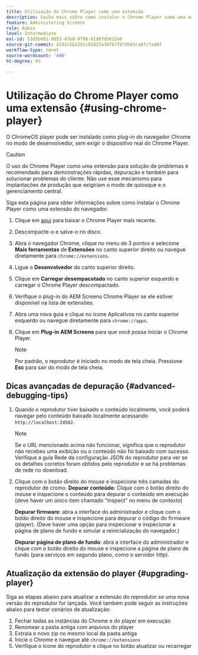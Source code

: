 ```yaml
---
title: Utilização do Chrome Player como uma extensão
description: Saiba mais sobre como instalar o Chrome Player como uma extensão de navegador do AEM Screens.
feature: Administering Screens
role: Admin
level: Intermediate
exl-id: 53d5bd81-0853-47b0-9798-01d8fd5612e6
source-git-commit: 4102c2b2291c92823a36f87f07d5b5ca87cfa48f
workflow-type: tm+mt
source-wordcount: '446'
ht-degree: 0%

---
```


# Utilização do Chrome Player como uma extensão {#using-chrome-player}

O ChromeOS player pode ser instalado como plug-in do navegador Chrome no modo de desenvolvedor, sem exigir o dispositivo real do Chrome Player.

>[!CAUTION]
>
> O uso do Chrome Player como uma extensão para solução de problemas é recomendado para demonstrações rápidas, depuração e também para solucionar problemas do cliente. Não use esse mecanismo para implantações de produção que exigiriam o modo de quiosque e o gerenciamento central.

Siga esta página para obter informações sobre como instalar o Chrome Player como uma extensão do navegador.

1. Clique em [aqui](https://download.macromedia.com/screens/) para baixar o Chrome Player mais recente.

1. Descompacte-o e salve-o no disco.

1. Abra o navegador Chrome, clique no menu de 3 pontos e selecione **Mais ferramentas** de **Extensões** no canto superior direito ou navegue diretamente para `chrome://extensions`.

1. Ligue o **Desenvolvedor** do canto superior direito.

1. Clique em **Carregar desempacotado** no canto superior esquerdo e carregar o Chrome Player descompactado.

1. Verifique o plug-in do AEM Screens Chrome Player se ele estiver disponível na lista de extensões.

1. Abra uma nova guia e clique no ícone Aplicativos no canto superior esquerdo ou navegue diretamente para `chrome://apps`.

1. Clique em **Plug-in AEM Screens** para que você possa iniciar o Chrome Player.

   >[!NOTE]
   >
   > Por padrão, o reprodutor é iniciado no modo de tela cheia. Pressione **Esc** para sair do modo de tela cheia.


## Dicas avançadas de depuração {#advanced-debugging-tips}

1. Quando o reprodutor tiver baixado o conteúdo localmente, você poderá navegar pelo conteúdo baixado localmente acessando `http://localhost:24502`.

   >[!NOTE]
   >
   > Se o URL mencionado acima não funcionar, significa que o reprodutor não recebeu uma exibição ou o conteúdo não foi baixado com sucesso. Verifique a guia Rede da configuração JSON do reprodutor para ver se os detalhes corretos foram obtidos pelo reprodutor e se há problemas de rede no download.

1. Clique com o botão direito do mouse e inspecione três camadas do reprodutor de cromo.
   **Depurar conteúdo**: Clique com o botão direito do mouse e inspecione o conteúdo para depurar o conteúdo em execução (deve haver um único item chamado &quot;Inspect&quot; no menu de contexto)

   **Depurar firmware**: abra a interface do administrador e clique com o botão direito do mouse e inspecione para depurar o código do firmware (player). (Deve haver uma opção para inspecionar e inspecionar a página de plano de fundo e simular a reinicialização do navegador.)

   **Depurar página de plano de fundo**: abra a interface do administrador e clique com o botão direito do mouse e inspecione a página de plano de fundo (para serviços em segundo plano, como o servidor http).

## Atualização da extensão do player {#upgrading-player}

Siga as etapas abaixo para atualizar a extensão do reprodutor se uma nova versão do reprodutor for lançada. Você também pode seguir as instruções abaixo para testar cenários de atualização:

1. Fechar todas as instâncias do Chrome e do player em execução
1. Renomear a pasta antiga com arquivos do player
1. Extraia o novo zip no mesmo local da pasta antiga
1. Inicie o Chrome e navegue até `chrome://extensions`
1. Verifique o ícone do reprodutor e clique no botão atualizar ou recarregar
